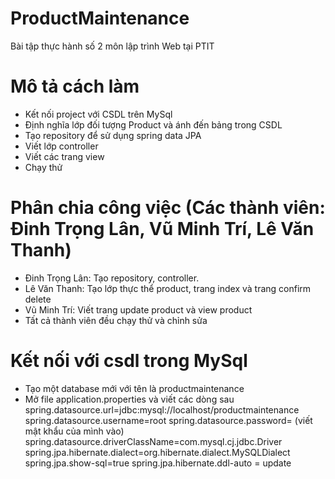 # ProductMaintenance
Bài tập thực hành số 2 môn lập trình Web tại PTIT

# Mô tả cách làm
- Kết nối project với CSDL trên MySql
- Định nghĩa lớp đối tượng Product và ánh đến bảng trong CSDL
- Tạo repository để sử dụng spring data JPA
- Viết lớp controller
- Viết các trang view
- Chạy thử

# Phân chia công việc (Các thành viên: Đinh Trọng Lân, Vũ Minh Trí, Lê Văn Thanh)
- Đinh Trọng Lân: Tạo repository, controller.
- Lê Văn Thanh: Tạo lớp thực thể product, trang index và trang confirm delete
- Vũ Minh Trí: Viết trang update product và view product
- Tất cả thành viên đều chạy thử và chỉnh sửa

# Kết nối với csdl trong MySql
- Tạo một database mới với tên là productmaintenance
- Mở file application.properties và viết các dòng sau
    spring.datasource.url=jdbc:mysql://localhost/productmaintenance
    spring.datasource.username=root
    spring.datasource.password= (viết mật khẩu của mình vào)
    spring.datasource.driverClassName=com.mysql.cj.jdbc.Driver
    spring.jpa.hibernate.dialect=org.hibernate.dialect.MySQLDialect
    spring.jpa.show-sql=true
    spring.jpa.hibernate.ddl-auto = update
